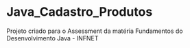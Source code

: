 # Java_Cadastro_Produtos
Projeto criado para o Assessment da matéria Fundamentos do Desenvolvimento Java - INFNET
